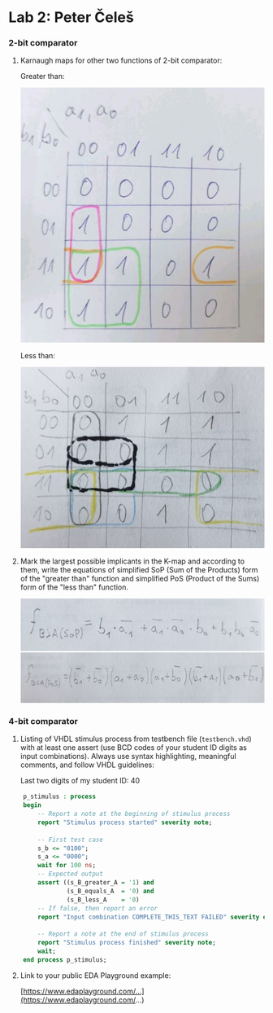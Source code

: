 # Lab 2: Peter Čeleš

### 2-bit comparator

1. Karnaugh maps for other two functions of 2-bit comparator:

   Greater than:

   ![K-maps](k_map_1.jpg)

   Less than:

   ![K-maps](k_map.jpg)

2. Mark the largest possible implicants in the K-map and according to them, write the equations of simplified SoP (Sum of the Products) form of the "greater than" function and simplified PoS (Product of the Sums) form of the "less than" function.

   ![Logic function1](function1.jpg)
   ![Logic function2](function.jpg)

### 4-bit comparator

1. Listing of VHDL stimulus process from testbench file (`testbench.vhd`) with at least one assert (use BCD codes of your student ID digits as input combinations). Always use syntax highlighting, meaningful comments, and follow VHDL guidelines:

   Last two digits of my student ID: 40

```vhdl
    p_stimulus : process
    begin
        -- Report a note at the beginning of stimulus process
        report "Stimulus process started" severity note;

        -- First test case
        s_b <= "0100";
        s_a <= "0000";
        wait for 100 ns;
        -- Expected output
        assert ((s_B_greater_A = '1) and
                (s_B_equals_A  = '0) and
                (s_B_less_A    = '0)
        -- If false, then report an error
        report "Input combination COMPLETE_THIS_TEXT FAILED" severity error;

        -- Report a note at the end of stimulus process
        report "Stimulus process finished" severity note;
        wait;
    end process p_stimulus;
```

2. Link to your public EDA Playground example:

   [https://www.edaplayground.com/...](https://www.edaplayground.com/...)
